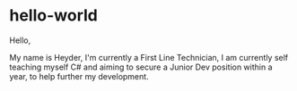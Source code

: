 # hello-world

Hello, 

My name is Heyder, I'm currently a First Line Technician, I am currently self teaching myself C# and aiming to secure a Junior Dev position within a year, to help further my development.
